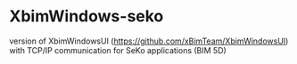 # XbimWindows-seko
version of XbimWindowsUI (https://github.com/xBimTeam/XbimWindowsUI) with TCP/IP communication for SeKo applications (BIM 5D)
